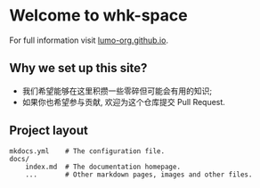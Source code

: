 # Welcome to whk-space

For full information visit [lumo-org.github.io](https://lumo-org.github.io).

## Why we set up this site?

* 我们希望能够在这里积攒一些零碎但可能会有用的知识;
* 如果你也希望参与贡献, 欢迎为这个仓库提交 Pull Request.

## Project layout

```
mkdocs.yml    # The configuration file.
docs/
    index.md  # The documentation homepage.
    ...       # Other markdown pages, images and other files.
```
